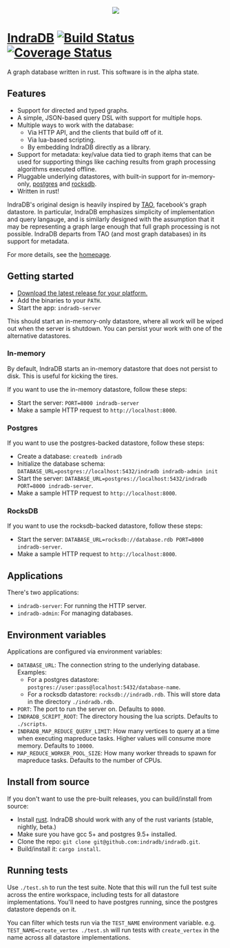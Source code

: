 <p align="center">
 	<img src="https://indradb.github.io/logo.png">
</p>

# [IndraDB](https://indradb.github.io) [![Build Status](https://travis-ci.org/indradb/indradb.svg?branch=master)](https://travis-ci.org/indradb/indradb) [![Coverage Status](https://coveralls.io/repos/github/indradb/indradb/badge.svg?branch=master)](https://coveralls.io/github/indradb/indradb?branch=master)

A graph database written in rust. This software is in the alpha state.

## Features

* Support for directed and typed graphs.
* A simple, JSON-based query DSL with support for multiple hops.
* Multiple ways to work with the database:
    * Via HTTP API, and the clients that build off of it.
    * Via lua-based scripting.
    * By embedding IndraDB directly as a library.
* Support for metadata: key/value data tied to graph items that can be used for supporting things like caching results from graph processing algorithms executed offline.
* Pluggable underlying datastores, with built-in support for in-memory-only, [postgres](https://www.postgresql.org/) and [rocksdb](https://github.com/facebook/rocksdb).
* Written in rust!

IndraDB's original design is heavily inspired by [TAO](https://www.cs.cmu.edu/~pavlo/courses/fall2013/static/papers/11730-atc13-bronson.pdf), facebook's graph datastore. In particular, IndraDB emphasizes simplicity of implementation and query langauge, and is similarly designed with the assumption that it may be representing a graph large enough that full graph processing is not possible. IndraDB departs from TAO (and most graph databases) in its support for metadata.

For more details, see the [homepage](https://indradb.github.io).

## Getting started

* [Download the latest release for your platform.](https://github.com/indradb/indradb/releases)
* Add the binaries to your `PATH`.
* Start the app: `indradb-server`

This should start an in-memory-only datastore, where all work will be wiped
out when the server is shutdown. You can persist your work with one of the
alternative datastores.

### In-memory

By default, IndraDB starts an in-memory datastore that does not persist to disk. This is useful for kicking the tires.

If you want to use the in-memory datastore, follow these steps:

* Start the server: `PORT=8000 indradb-server`
* Make a sample HTTP request to `http://localhost:8000`.

### Postgres

If you want to use the postgres-backed datastore, follow these steps:

* Create a database: `createdb indradb`
* Initialize the database schema: `DATABASE_URL=postgres://localhost:5432/indradb indradb-admin init`
* Start the server: `DATABASE_URL=postgres://localhost:5432/indradb PORT=8000 indradb-server`.
* Make a sample HTTP request to `http://localhost:8000`.

### RocksDB

If you want to use the rocksdb-backed datastore, follow these steps:

* Start the server: `DATABASE_URL=rocksdb://database.rdb PORT=8000 indradb-server`.
* Make a sample HTTP request to `http://localhost:8000`.

## Applications

There's two applications:

* `indradb-server`: For running the HTTP server.
* `indradb-admin`: For managing databases.

## Environment variables

Applications are configured via environment variables:

* `DATABASE_URL`: The connection string to the underlying database. Examples:
    * For a postgres datastore: `postgres://user:pass@localhost:5432/database-name`.
    * For a rocksdb datastore: `rocksdb://indradb.rdb`. This will store data in the directory `./indradb.rdb`.
* `PORT`: The port to run the server on. Defaults to `8000`.
* `INDRADB_SCRIPT_ROOT`: The directory housing the lua scripts. Defaults to `./scripts`.
* `INDRADB_MAP_REDUCE_QUERY_LIMIT`: How many vertices to query at a time when executing mapreduce tasks. Higher values will consume more memory. Defaults to `10000`.
* `MAP_REDUCE_WORKER_POOL_SIZE`: How many worker threads to spawn for mapreduce tasks. Defaults to the number of CPUs.

## Install from source

If you don't want to use the pre-built releases, you can build/install from source:

* Install [rust](https://www.rust-lang.org/en-US/install.html). IndraDB should work with any of the rust variants (stable, nightly, beta.)
* Make sure you have gcc 5+ and postgres 9.5+ installed.
* Clone the repo: `git clone git@github.com:indradb/indradb.git`.
* Build/install it: `cargo install`.

## Running tests

Use `./test.sh` to run the test suite. Note that this will run the full test suite across the entire workspace, including tests for all datastore implementations. You'll need to have postgres running, since the postgres datastore depends on it.

You can filter which tests run via the `TEST_NAME` environment variable. e.g. `TEST_NAME=create_vertex ./test.sh` will run tests with `create_vertex` in the name across all datastore implementations.
